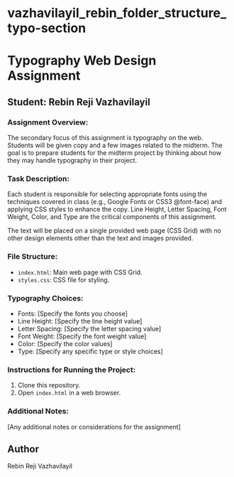 # vazhavilayil_rebin_folder_structure_typo-section
 
# Typography Web Design Assignment

## Student: Rebin Reji Vazhavilayil

### Assignment Overview:
The secondary focus of this assignment is typography on the web. Students will be given copy and a few images related to the midterm. The goal is to prepare students for the midterm project by thinking about how they may handle typography in their project.

### Task Description:
Each student is responsible for selecting appropriate fonts using the techniques covered in class (e.g., Google Fonts or CSS3 @font-face) and applying CSS styles to enhance the copy. Line Height, Letter Spacing, Font Weight, Color, and Type are the critical components of this assignment.

The text will be placed on a single provided web page (CSS Grid) with no other design elements other than the text and images provided.

### File Structure:
- `index.html`: Main web page with CSS Grid.
- `styles.css`: CSS file for styling.

### Typography Choices:
- Fonts: [Specify the fonts you choose]
- Line Height: [Specify the line height value]
- Letter Spacing: [Specify the letter spacing value]
- Font Weight: [Specify the font weight value]
- Color: [Specify the color values]
- Type: [Specify any specific type or style choices]

### Instructions for Running the Project:
1. Clone this repository.
2. Open `index.html` in a web browser.

### Additional Notes:
[Any additional notes or considerations for the assignment]

## Author
Rebin Reji Vazhavilayil
